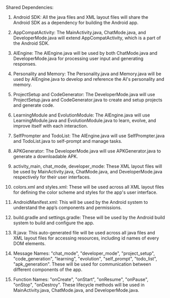 Shared Dependencies:

1. Android SDK: All the java files and XML layout files will share the Android SDK as a dependency for building the Android app.

2. AppCompatActivity: The MainActivity.java, ChatMode.java, and DeveloperMode.java will extend AppCompatActivity, which is a part of the Android SDK.

3. AIEngine: The AIEngine.java will be used by both ChatMode.java and DeveloperMode.java for processing user input and generating responses.

4. Personality and Memory: The Personality.java and Memory.java will be used by AIEngine.java to develop and reference the AI's personality and memory.

5. ProjectSetup and CodeGenerator: The DeveloperMode.java will use ProjectSetup.java and CodeGenerator.java to create and setup projects and generate code.

6. LearningModule and EvolutionModule: The AIEngine.java will use LearningModule.java and EvolutionModule.java to learn, evolve, and improve itself with each interaction.

7. SelfPrompter and TodoList: The AIEngine.java will use SelfPrompter.java and TodoList.java to self-prompt and manage tasks.

8. APKGenerator: The DeveloperMode.java will use APKGenerator.java to generate a downloadable APK.

9. activity_main, chat_mode, developer_mode: These XML layout files will be used by MainActivity.java, ChatMode.java, and DeveloperMode.java respectively for their user interfaces.

10. colors.xml and styles.xml: These will be used across all XML layout files for defining the color scheme and styles for the app's user interface.

11. AndroidManifest.xml: This will be used by the Android system to understand the app’s components and permissions.

12. build.gradle and settings.gradle: These will be used by the Android build system to build and configure the app.

13. R.java: This auto-generated file will be used across all java files and XML layout files for accessing resources, including id names of every DOM elements.

14. Message Names: "chat_mode", "developer_mode", "project_setup", "code_generation", "learning", "evolution", "self_prompt", "todo_list", "apk_generation". These will be used for communication between different components of the app.

15. Function Names: "onCreate", "onStart", "onResume", "onPause", "onStop", "onDestroy". These lifecycle methods will be used in MainActivity.java, ChatMode.java, and DeveloperMode.java.